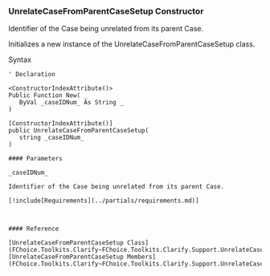 ﻿### UnrelateCaseFromParentCaseSetup Constructor

Identifier of the Case being unrelated from its parent Case.

Initializes a new instance of the UnrelateCaseFromParentCaseSetup class.

Syntax

```vbnet
' Declaration

<ConstructorIndexAttribute()>
Public Function New( _
   ByVal _caseIDNum_ As String _
)

[ConstructorIndexAttribute()]
public UnrelateCaseFromParentCaseSetup( 
   string _caseIDNum_
)

#### Parameters

_caseIDNum_

Identifier of the Case being unrelated from its parent Case.

[!include[Requirements](../partials/requirements.md)]



#### Reference

[UnrelateCaseFromParentCaseSetup Class](FChoice.Toolkits.Clarify~FChoice.Toolkits.Clarify.Support.UnrelateCaseFromParentCaseSetup.md)  
[UnrelateCaseFromParentCaseSetup Members](FChoice.Toolkits.Clarify~FChoice.Toolkits.Clarify.Support.UnrelateCaseFromParentCaseSetup_members.md)